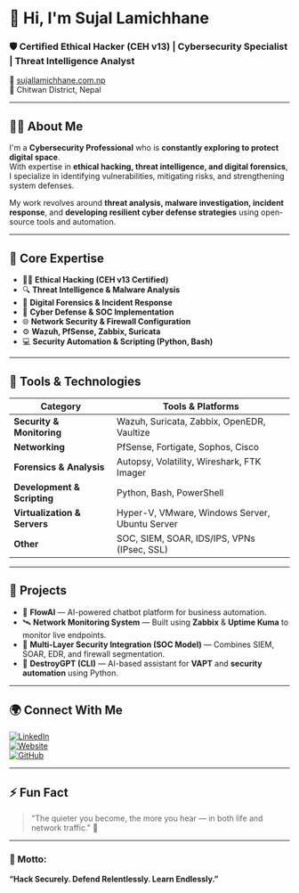 # 👋 Hi, I'm Sujal Lamichhane

### 🛡️ Certified Ethical Hacker (CEH v13) | Cybersecurity Specialist | Threat Intelligence Analyst

🔗 [sujallamichhane.com.np](https://sujallamichhane.com.np/)  
📍 Chitwan District, Nepal  

---

## 👨‍💻 About Me

I'm a **Cybersecurity Professional** who is **constantly exploring to protect digital space**.  
With expertise in **ethical hacking, threat intelligence, and digital forensics**, I specialize in identifying vulnerabilities, mitigating risks, and strengthening system defenses.

My work revolves around **threat analysis, malware investigation, incident response**, and **developing resilient cyber defense strategies** using open-source tools and automation.

---

## 🧠 Core Expertise

- 🕵️‍♂️ **Ethical Hacking (CEH v13 Certified)**
- 🔍 **Threat Intelligence & Malware Analysis**
- 🧩 **Digital Forensics & Incident Response**
- 🧱 **Cyber Defense & SOC Implementation**
- 🌐 **Network Security & Firewall Configuration**
- ⚙️ **Wazuh, PfSense, Zabbix, Suricata**
- 💻 **Security Automation & Scripting (Python, Bash)**

---

## 🧰 Tools & Technologies

| Category | Tools & Platforms |
|-----------|------------------|
| **Security & Monitoring** | Wazuh, Suricata, Zabbix, OpenEDR, Vaultize |
| **Networking** | PfSense, Fortigate, Sophos, Cisco |
| **Forensics & Analysis** | Autopsy, Volatility, Wireshark, FTK Imager |
| **Development & Scripting** | Python, Bash, PowerShell |
| **Virtualization & Servers** | Hyper-V, VMware, Windows Server, Ubuntu Server |
| **Other** | SOC, SIEM, SOAR, IDS/IPS, VPNs (IPsec, SSL) |

---

## 🧩 Projects

- 🔐 **FlowAI** — AI-powered chatbot platform for business automation.  
- 🛰️ **Network Monitoring System** — Built using **Zabbix** & **Uptime Kuma** to monitor live endpoints.  
- 🧱 **Multi-Layer Security Integration (SOC Model)** — Combines SIEM, SOAR, EDR, and firewall segmentation.  
- 🧮 **DestroyGPT (CLI)** — AI-based assistant for **VAPT** and **security automation** using Python.

---

## 🌍 Connect With Me

[![LinkedIn](https://img.shields.io/badge/LinkedIn-blue?logo=linkedin&logoColor=white)](https://www.linkedin.com/in/sujal-lamichhane/)  
[![Website](https://img.shields.io/badge/Website-visit-lightgrey?logo=google-chrome&logoColor=white)](https://sujallamichhane.com.np/)  
[![GitHub](https://img.shields.io/badge/GitHub-black?logo=github&logoColor=white)](https://github.com/sujallamichhane)  

---

## ⚡ Fun Fact

> "The quieter you become, the more you hear — in both life and network traffic." 👀

---

### 💬 Motto:
**“Hack Securely. Defend Relentlessly. Learn Endlessly.”**
